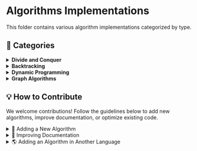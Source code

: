 # Algorithms Implementations

This folder contains various algorithm implementations categorized by type.

## 📌 Categories

<details>
  <summary><strong>Divide and Conquer</strong> </summary>

- [Merge Sort](https://github.com/MaHmoudHaBlaSs/Data_Structures_and_Algorithms/tree/main/Algorithms/Sorting%20/Merge%20Sort)
- [Quick Sort]()

</details>

<details>
  <summary><strong>Backtracking</strong></summary>

- [N-Queens Problem]()
- [Sudoku Solver]()

</details>

<details>
  <summary><strong>Dynamic Programming</strong></summary>

- [Fibonacci (Memoization)]()
- [Knapsack Problem]()

</details>

<details>
  <summary><strong>Graph Algorithms</strong></summary>

- [Dijkstra's Algorithm]()
- [Depth-First Search (DFS)]()
- [Breadth-First Search (BFS)]()

</details>

## 💡 How to Contribute

We welcome contributions! Follow the guidelines below to add new algorithms, improve documentation, or optimize existing code.

<details>
  <summary>📌 Adding a New Algorithm</summary>

### 1️⃣ Choose a Category  
- Place your algorithm in the appropriate section (e.g., Divide and Conquer, Backtracking).  
- If a category doesn’t exist, feel free to create one.  

### 2️⃣ Follow the Naming Convention  
- Use lowercase with underscores (e.g., `quick_sort.py`).  
- Keep function/class names meaningful and readable.  

### 3️⃣ Add Documentation  
- Include a brief description, input/output details, and a complexity analysis in comments.  
- Example:  
</details>
<details>
  <summary>📄 Improving Documentation</summary>

### 1️⃣ Fixing or Enhancing Existing Docs  
- If an algorithm lacks proper comments or explanations, improve them.  
- Ensure input, output, and complexity details are clearly mentioned.  

### 2️⃣ Improving README  
- Add missing algorithm links in the README.  
- Enhance descriptions or improve formatting if needed.  

### 3️⃣ Submitting Changes  
- Follow the same steps as for adding an algorithm:  
  - Fork, create a branch, commit, and submit a pull request.  

</details>
<details>
  <summary>🌎 Adding an Algorithm in Another Language</summary>

### 1️⃣ Choose an Existing Algorithm  
- Select an algorithm from the repository to implement in a different programming language.  
- Example: Implementing Quick Sort in JavaScript if it's already in Python.  

### 2️⃣ Follow Naming Conventions  
- Place the file in the corresponding algorithm category folder.  
- Use the format: `algorithm_name.language_extension` (e.g., `quick_sort.js`).  

### 3️⃣ Add Documentation  
- Include a comment at the beginning describing the algorithm, its time complexity, and usage.  
- Maintain consistency with the existing implementations.  

### 4️⃣ Update the README  
- Link your new implementation under the correct algorithm section.   

### 5️⃣ Submit a Pull Request  
- Fork the repository, create a new branch, commit changes, and open a pull request.  
- Mention the original algorithm and language in your commit message (e.g., `Added Quick Sort in JavaScript`).  

</details>

